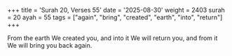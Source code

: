 +++
title = 'Surah 20, Verses 55'
date = '2025-08-30'
weight = 2403
surah = 20
ayah = 55
tags = ["again", "bring", "created", "earth", "into", "return"]
+++

From the earth We created you, and into it We will return you, and from it We will bring you back again.